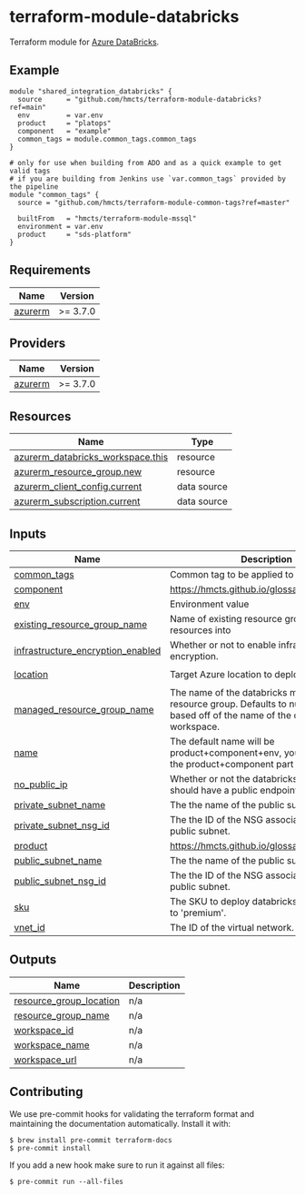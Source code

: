 # terraform-module-databricks

<!-- TODO fill in resource name in link to product documentation -->
Terraform module for [Azure DataBricks](https://learn.microsoft.com/en-us/azure/databricks/).

## Example

<!-- todo update module name -->
```hcl
module "shared_integration_databricks" {
  source      = "github.com/hmcts/terraform-module-databricks?ref=main"
  env         = var.env
  product     = "platops"
  component   = "example"
  common_tags = module.common_tags.common_tags
}

# only for use when building from ADO and as a quick example to get valid tags
# if you are building from Jenkins use `var.common_tags` provided by the pipeline
module "common_tags" {
  source = "github.com/hmcts/terraform-module-common-tags?ref=master"

  builtFrom   = "hmcts/terraform-module-mssql"
  environment = var.env
  product     = "sds-platform"
}
```

<!-- BEGIN_TF_DOCS -->
## Requirements

| Name | Version |
|------|---------|
| <a name="requirement_azurerm"></a> [azurerm](#requirement\_azurerm) | >= 3.7.0 |

## Providers

| Name | Version |
|------|---------|
| <a name="provider_azurerm"></a> [azurerm](#provider\_azurerm) | >= 3.7.0 |

## Resources

| Name | Type |
|------|------|
| [azurerm_databricks_workspace.this](https://registry.terraform.io/providers/hashicorp/azurerm/latest/docs/resources/databricks_workspace) | resource |
| [azurerm_resource_group.new](https://registry.terraform.io/providers/hashicorp/azurerm/latest/docs/resources/resource_group) | resource |
| [azurerm_client_config.current](https://registry.terraform.io/providers/hashicorp/azurerm/latest/docs/data-sources/client_config) | data source |
| [azurerm_subscription.current](https://registry.terraform.io/providers/hashicorp/azurerm/latest/docs/data-sources/subscription) | data source |

## Inputs

| Name | Description | Type | Default | Required |
|------|-------------|------|---------|:--------:|
| <a name="input_common_tags"></a> [common\_tags](#input\_common\_tags) | Common tag to be applied to resources | `map(string)` | n/a | yes |
| <a name="input_component"></a> [component](#input\_component) | https://hmcts.github.io/glossary/#component | `string` | n/a | yes |
| <a name="input_env"></a> [env](#input\_env) | Environment value | `string` | n/a | yes |
| <a name="input_existing_resource_group_name"></a> [existing\_resource\_group\_name](#input\_existing\_resource\_group\_name) | Name of existing resource group to deploy resources into | `string` | `null` | no |
| <a name="input_infrastructure_encryption_enabled"></a> [infrastructure\_encryption\_enabled](#input\_infrastructure\_encryption\_enabled) | Whether or not to enable infrastructure encryption. | `bool` | `false` | no |
| <a name="input_location"></a> [location](#input\_location) | Target Azure location to deploy the resource | `string` | `"UK South"` | no |
| <a name="input_managed_resource_group_name"></a> [managed\_resource\_group\_name](#input\_managed\_resource\_group\_name) | The name of the databricks managed resource group. Defaults to null and will be based off of the name of the databricks workspace. | `string` | `null` | no |
| <a name="input_name"></a> [name](#input\_name) | The default name will be product+component+env, you can override the product+component part by setting this | `string` | `null` | no |
| <a name="input_no_public_ip"></a> [no\_public\_ip](#input\_no\_public\_ip) | Whether or not the databricks workspace should have a public endpoint. | `bool` | `false` | no |
| <a name="input_private_subnet_name"></a> [private\_subnet\_name](#input\_private\_subnet\_name) | The the name of the public subnet. | `string` | `null` | no |
| <a name="input_private_subnet_nsg_id"></a> [private\_subnet\_nsg\_id](#input\_private\_subnet\_nsg\_id) | The the ID of the NSG associated with the public subnet. | `string` | `null` | no |
| <a name="input_product"></a> [product](#input\_product) | https://hmcts.github.io/glossary/#product | `string` | n/a | yes |
| <a name="input_public_subnet_name"></a> [public\_subnet\_name](#input\_public\_subnet\_name) | The the name of the public subnet. | `string` | `null` | no |
| <a name="input_public_subnet_nsg_id"></a> [public\_subnet\_nsg\_id](#input\_public\_subnet\_nsg\_id) | The the ID of the NSG associated with the public subnet. | `string` | `null` | no |
| <a name="input_sku"></a> [sku](#input\_sku) | The SKU to deploy databricks with. Defaults to 'premium'. | `string` | `"premium"` | no |
| <a name="input_vnet_id"></a> [vnet\_id](#input\_vnet\_id) | The ID of the virtual network. | `string` | `null` | no |

## Outputs

| Name | Description |
|------|-------------|
| <a name="output_resource_group_location"></a> [resource\_group\_location](#output\_resource\_group\_location) | n/a |
| <a name="output_resource_group_name"></a> [resource\_group\_name](#output\_resource\_group\_name) | n/a |
| <a name="output_workspace_id"></a> [workspace\_id](#output\_workspace\_id) | n/a |
| <a name="output_workspace_name"></a> [workspace\_name](#output\_workspace\_name) | n/a |
| <a name="output_workspace_url"></a> [workspace\_url](#output\_workspace\_url) | n/a |
<!-- END_TF_DOCS -->

## Contributing

We use pre-commit hooks for validating the terraform format and maintaining the documentation automatically.
Install it with:

```shell
$ brew install pre-commit terraform-docs
$ pre-commit install
```

If you add a new hook make sure to run it against all files:
```shell
$ pre-commit run --all-files
```
